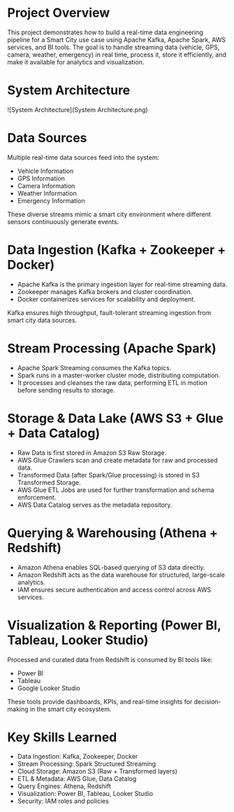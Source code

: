 # Project Overview
This project demonstrates how to build a real-time data engineering pipeline for a Smart City use case using Apache Kafka, Apache Spark, AWS services, and BI tools. The goal is to handle streaming data (vehicle, GPS, camera, weather, emergency) in real time, process it, store it efficiently, and make it available for analytics and visualization.

# System Architecture
![System Architecture](System Architecture.png)

# Data Sources
Multiple real-time data sources feed into the system:
-	Vehicle Information
-	GPS Information
-	Camera Information
-	Weather Information
-	Emergency Information

These diverse streams mimic a smart city environment where different sensors continuously generate events.

# Data Ingestion (Kafka + Zookeeper + Docker)
-	Apache Kafka is the primary ingestion layer for real-time streaming data.
-	Zookeeper manages Kafka brokers and cluster coordination.
-	Docker containerizes services for scalability and deployment.

Kafka ensures high throughput, fault-tolerant streaming ingestion from smart city data sources.

# Stream Processing (Apache Spark)
-	Apache Spark Streaming consumes the Kafka topics.
-	Spark runs in a master-worker cluster mode, distributing computation.
-	It processes and cleanses the raw data, performing ETL in motion before sending results to storage.

# Storage & Data Lake (AWS S3 + Glue + Data Catalog)
-	Raw Data is first stored in Amazon S3 Raw Storage.
-	AWS Glue Crawlers scan and create metadata for raw and processed data.
-	Transformed Data (after Spark/Glue processing) is stored in S3 Transformed Storage.
-	AWS Glue ETL Jobs are used for further transformation and schema enforcement.
-	AWS Data Catalog serves as the metadata repository.

# Querying & Warehousing (Athena + Redshift)
-	Amazon Athena enables SQL-based querying of S3 data directly.
-	Amazon Redshift acts as the data warehouse for structured, large-scale analytics.
-	IAM ensures secure authentication and access control across AWS services.

# Visualization & Reporting (Power BI, Tableau, Looker Studio)
Processed and curated data from Redshift is consumed by BI tools like:
-	Power BI
-	Tableau
-	Google Looker Studio

These tools provide dashboards, KPIs, and real-time insights for decision-making in the smart city ecosystem.

# Key Skills Learned 
-	Data Ingestion: Kafka, Zookeeper, Docker
-	Stream Processing: Spark Structured Streaming
-	Cloud Storage: Amazon S3 (Raw + Transformed layers)
-	ETL & Metadata: AWS Glue, Data Catalog
-	Query Engines: Athena, Redshift
-	Visualization: Power BI, Tableau, Looker Studio
-	Security: IAM roles and policies
